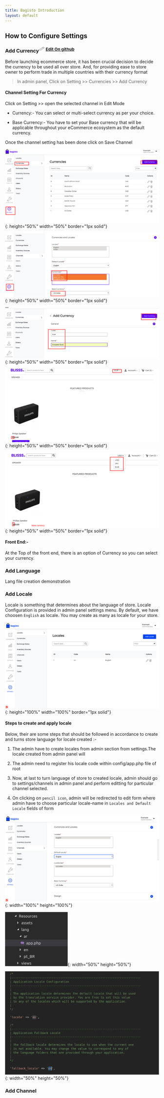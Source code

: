 ```yaml
---
title: Bagisto Introduction
layout: default
---
```


## How to Configure Settings

### Add Currency<a id="add-currency"></a><sup><img src="/docs/assets/images/Icon-Pencil-Large.svg" width="19px" height="13px"/> <a class="nav-link" href="https://github.com/bagisto/bagisto-docs">Edit On github</a></sup>

Before launching ecommerce store, it has been crucial decision to decide the currency to be used all over store. And, for providing ease to store owner to perform trade in multiple countries with their currency format

 > In admin panel, Click on Setting >> Currencies >> Add Currency

#### Channel Setting For Currency

Click on Setting >> open the selected channel in Edit Mode

* Currency:- You can select or multi-select currency as per your choice.

* Base Currency:- You have to set your Base currency that will be applicable throughout your eCommerce ecosystem as the default currency.

Once the channel setting has been done click on Save Channel

![Locale Configuration](assets/images/Bagisto_Docs_Images/configure-setting/currency/Add-currency.png){: height="50%" width="50%" border="1px solid"}

![Locale Configuration](assets/images/Bagisto_Docs_Images/configure-setting/currency/channel-currency.png){: height="50%" width="50%" border="1px solid"}

![Locale Configuration](assets/images/Bagisto_Docs_Images/configure-setting/currency/currency-12.png){: height="50%" width="50%" border="1px solid"}

![Locale Configuration](assets/images/Bagisto_Docs_Images/configure-setting/currency/currency-frontend.png){: height="50%" width="50%" border="1px solid"}

![Locale Configuration](assets/images/Bagisto_Docs_Images/configure-setting/currency/currency-setting.png){: height="50%" width="50%" border="1px solid"}



#### Front End:-

At the Top of the front end, there is an option of Currency so you can select your currency.




### Add Language<a id="add-language"></a>

Lang file creation demonstration


### Add Locale<a id="add-locale"></a>

Locale is something that determines about the language of store.
Locale Configuration is provided in admin panel settings menu. By default, we have choosen `English` as locale. You may create as many as locale for your store.

![Locale Configuration](assets/images/Bagisto_Docs_Images/configure-setting/locale-configure.png){: height="100%" width="100%" border="1px solid"}

#### Steps to create and apply locale

Below, their are some steps that should be followed in accordance to create and turns store language for locale created :-

1. The admin have to create locales from admin section from settings.The locale created from admin panel will

2. The admin need to register his locale code within config/app.php file of root

3. Now, at last to turn language of store to created locale, admin should go to settings/channels in admin panel and perform editting for particular channel selected.

4. On clicking on `pencil icon`, admin will be redirected to edit form where admin have to choose particular locale-name in `Locales and Default Locale` fields of form

![locale selection](assets/images/Bagisto_Docs_Images/configure-setting/locale-selection.png){: width="100%" height="100%"}


![locale selection](assets/images/Bagisto_Docs_Images/configure-setting/locale-lang.png){: width="50%" height="50%"}

![locale selection](assets/images/Bagisto_Docs_Images/configure-setting/set-locale-config.png){: width="50%" height="50%"}


### Add Channel<a id="add-channel"></a>


